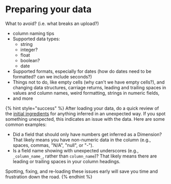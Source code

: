 # Preparing your data



What to avoid? \(i.e. what breaks an upload?\)

* column naming tips
* Supported data types:
  * string
  * integer?
  * float
  * boolean?
  * date
* Supported formats, especially for dates \(how do dates need to be formatted? can we include seconds?\)
* Things not to do, like empty cells \(why can't we have empty cells?\), and changing data structures, carriage returns, leading and trailing spaces in values and column names, weird formatting, strings in numeric fields, 
* and more

{% hint style="success" %}
After loading your data, do a quick review of the [initial ingredients](../data-sources/add-a-data-source/#initial-ingredients) for anything inferred in an unexpected way. If you spot something unexpected, this indicates an issue with the data. Here are some common examples:

* Did a field that should only have numbers get inferred as a Dimension? That likely means you have non-numeric data in the column \(e.g., spaces, commas, "N/A", "null", or "-"\).
* Is a field name showing with unexpected underscores \(e.g., `_column_name_`, rather than `column_name`\)? That likely means there are leading or trailing spaces in your column headings.

Spotting, fixing, and re-loading these issues early will save you time and frustration down the road.
{% endhint %}

